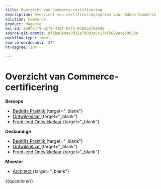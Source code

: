 ```yaml
---
title: Overzicht van Commerce-certificering
description: Overzicht van certificeringsopties voor Adobe Commerce
solution: Commerce
product: Magento
exl-id: 8a9f63f9-b2f9-438f-b1f5-8706b2768626
source-git-commit: df1be8a0aa3d31a79083a5c174f5692ace506524
workflow-type: tm+mt
source-wordcount: '34'
ht-degree: 20%

---
```


# Overzicht van Commerce-certificering

**Beroeps**

* [ Bedrijfs Praktijk ](https://certification.adobe.com/certification/business-practitioner-professional) {target="_blank"} <!--AD0-E712-->
* [ Ontwikkelaar ](https://certification.adobe.com/certification/commerce-developer-professional) {target="_blank"} <!--AD0-E717-->
* [ Front-end Ontwikkelaar ](https://certification.adobe.com/certification/front-end-developer-professional) {target="_blank"} <!--AD0-E721-->

**Deskundige**

* [ Bedrijfs Praktijk ](https://certification.adobe.com/certification/adobe-commerce-business-practitioner-expert) {target="_blank"} <!--AD0-E708-->
* [ Ontwikkelaar ](https://certification.adobe.com/certification/adobe-commerce-developer-expert) {target="_blank"} <!--AD0-E716-->
* [ Front-end Ontwikkelaar ](https://certification.adobe.com/certification/front-end-developer-expert) {target="_blank"} <!--AD0-E720-->

**Meester**

* [ Architect ](https://certification.adobe.com/certification/commerce-architect-master) {target="_blank"} <!--AD0-E722-->

{{questions}}

